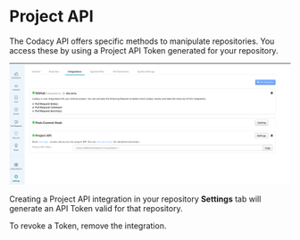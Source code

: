 # Project API

The Codacy API offers specific methods to manipulate repositories. You access these by using a Project API Token generated for your repository.

![](../../images/Screen_Shot_2016-12-26_at_17.50.15.png)

Creating a Project API integration in your repository **Settings** tab will generate an API Token valid for that repository.

To revoke a Token, remove the integration.
